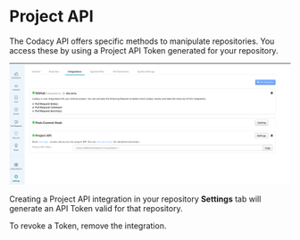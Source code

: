 # Project API

The Codacy API offers specific methods to manipulate repositories. You access these by using a Project API Token generated for your repository.

![](../../images/Screen_Shot_2016-12-26_at_17.50.15.png)

Creating a Project API integration in your repository **Settings** tab will generate an API Token valid for that repository.

To revoke a Token, remove the integration.
